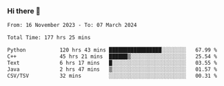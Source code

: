 ### Hi there 👋

<!--
**floyiac/floyiac** is a ✨ _special_ ✨ repository because its `README.md` (this file) appears on your GitHub profile.

Here are some ideas to get you started:

- 🔭 I’m currently working on ...
- 🌱 I’m currently learning ...
- 👯 I’m looking to collaborate on ...
- 🤔 I’m looking for help with ...
- 💬 Ask me about ...
- 📫 How to reach me: ...
- 😄 Pronouns: ...
- ⚡ Fun fact: ...
-->

<!--START_SECTION:waka-->

```txt
From: 16 November 2023 - To: 07 March 2024

Total Time: 177 hrs 25 mins

Python           120 hrs 43 mins █████████████████░░░░░░░░   67.99 %
C++              45 hrs 21 mins  ██████▒░░░░░░░░░░░░░░░░░░   25.54 %
Text             6 hrs 17 mins   █░░░░░░░░░░░░░░░░░░░░░░░░   03.55 %
Java             2 hrs 47 mins   ▒░░░░░░░░░░░░░░░░░░░░░░░░   01.57 %
CSV/TSV          32 mins         ░░░░░░░░░░░░░░░░░░░░░░░░░   00.31 %
```

<!--END_SECTION:waka-->
